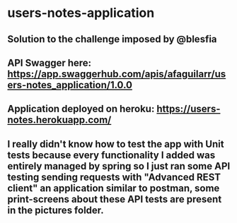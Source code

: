 # users-notes-application

## Solution to the challenge imposed by @blesfia

## API Swagger here: https://app.swaggerhub.com/apis/afaguilarr/users-notes_application/1.0.0

## Application deployed on heroku: https://users-notes.herokuapp.com/

## I really didn't know how to test the app with Unit tests because every functionality I added was entirely managed by spring so I just ran some API testing sending requests with "Advanced REST client" an application similar to postman, some print-screens about these API tests are present in the pictures folder.
